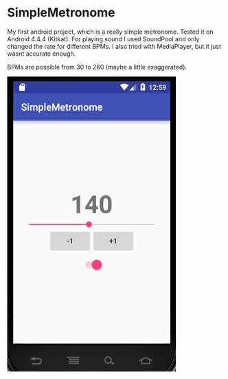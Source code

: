 # SimpleMetronome

My first android project, which is a really simple metronome. Tested it on Android 4.4.4 (Kitkat).
For playing sound I used SoundPool and only changed the rate for different BPMs. I also tried with MediaPlayer, but it just wasnt accurate enough.

BPMs are possible from 30 to 260 (maybe a little exaggerated).

![simple metronome](imgs/screenshot_simplemetronome.jpg)
